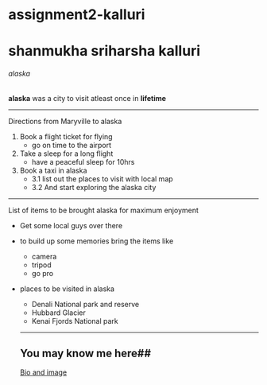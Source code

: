 # assignment2-kalluri

# shanmukha sriharsha kalluri

###### alaska

**alaska** was a city to visit atleast once in **lifetime** 


---

Directions from Maryville to alaska 

 1. Book a flight ticket for flying
     * go on time to the airport
 2. Take a sleep for a long flight 
     * have a peaceful sleep for 10hrs
 3. Book a taxi in alaska  
     * 3.1 list out the places to visit with local map
     * 3.2 And start exploring the alaska city 

---

List of items to be brought alaska for maximum enjoyment

* Get some local guys over there
* to build up some memories bring the items like 
  * camera
  * tripod
  * go pro
* places to be visited in alaska 
   * Denali National park and reserve 
   * Hubbard Glacier
   * Kenai Fjords National park

   ---

   ## You may know me here##

   
   [Bio and image](aboutme.md)